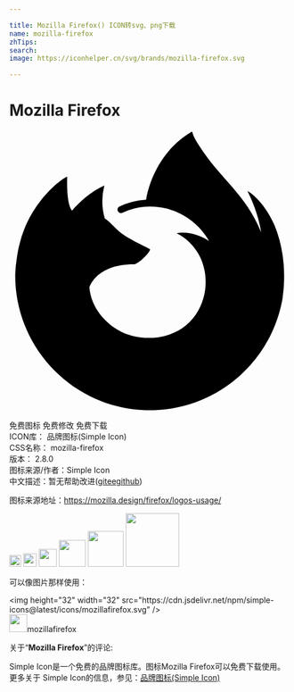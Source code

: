 ```yaml
---

title: Mozilla Firefox() ICON转svg、png下载
name: mozilla-firefox
zhTips: 
search: 
image: https://iconhelper.cn/svg/brands/mozilla-firefox.svg

---
```


# Mozilla Firefox  <small style="font-size: 60%;font-weight: 100"></small>

<div id="svg" class="svg-wrap">
<svg role="img" viewBox="0 0 24 24" xmlns="http://www.w3.org/2000/svg"><title>Mozilla Firefox icon</title><path d="M8.855 7.333c.008 0 .004 0 0 0zM6.082 5.947c.007 0 .004 0 0 0zm16.59 2.14c-.5-1.203-1.514-2.503-2.31-2.914.648 1.27 1.023 2.544 1.166 3.495l.002.02c-1.302-3.246-3.51-4.555-5.314-7.404-.09-.145-.182-.289-.27-.441a3.51 3.51 0 01-.128-.238 2.097 2.097 0 01-.171-.456.03.03 0 00-.027-.03.038.038 0 00-.021 0l-.006.002a.037.037 0 00-.009.005.038.038 0 01.005-.007c-2.56 1.5-3.622 4.126-3.894 5.797a6.136 6.136 0 00-2.282.582.294.294 0 00-.146.366.29.29 0 00.392.169 5.567 5.567 0 011.988-.519l.067-.005A5.636 5.636 0 0112 6.5a5.79 5.79 0 011.652.229l.094.03a5.757 5.757 0 01.265.088 5.839 5.839 0 01.191.075c.052.02.103.041.154.063a5.676 5.676 0 01.235.111l.106.054a5.776 5.776 0 01.224.123 5.165 5.165 0 01.141.086 5.895 5.895 0 012.014 2.083c-.615-.432-1.716-.859-2.776-.674 4.142 2.07 3.03 9.201-2.71 8.932a5.113 5.113 0 01-1.498-.29 6.347 6.347 0 01-.339-.137 4.37 4.37 0 01-.194-.093c-1.406-.727-2.567-2.1-2.712-3.768 0 0 .531-1.981 3.806-1.981.354 0 1.366-.988 1.385-1.274-.005-.094-2.009-.891-2.79-1.66-.418-.412-.616-.61-.791-.76a3.436 3.436 0 00-.299-.225 5.335 5.335 0 01-.032-2.814c-1.183.539-2.103 1.39-2.772 2.142h-.006c-.456-.578-.424-2.486-.398-2.884-.006-.025-.34.174-.385.204a8.395 8.395 0 00-1.125.964 10.086 10.086 0 00-1.075 1.29v0A9.72 9.72 0 00.819 9.9c-.003.013-.11.482-.188 1.062a12.736 12.736 0 00-.037.27 7.724 7.724 0 00-.068.66l-.002.034a28.326 28.326 0 00-.023.383l-.001.06c0 6.358 5.156 11.513 11.516 11.513 5.695 0 10.424-4.135 11.35-9.566.02-.147.035-.295.052-.444.23-1.974-.025-4.05-.746-5.786zm-7.862 3.455z"/></svg>
</div>
<detail full-name='mozilla-firefox'></detail>

<div class="detail-page">
<p>
<span><span class="badge-success badge">免费图标</span> <span class="badge-success badge">免费修改</span>  <span class="badge-success badge">免费下载</span> </span>
<br/>
<span>
ICON库：
<span class="badge-secondary badge">品牌图标(Simple Icon)</span> 
</span>
<br/>
<span>
CSS名称：
<span class="badge-secondary badge">mozilla-firefox</span> 
</span>

<br/>
<span>
版本：
<span class="badge-secondary badge">2.8.0</span> 
</span>
<br/>
<span>图标来源/作者：<span class="badge-light badge">Simple Icon</span></span> 
<br/>
<span class="zh-detail">中文描述：暂无<span class="help-link"><span>帮助改进</span>(<a href="https://gitee.com/liuwave/icon-helper/edit/master/json/brands/mozilla-firefox.json" target="_blank" rel="noopener noreferrer">gitee</a><a href="https://github.com/liuwave/icon-helper/edit/master/json/brands/mozilla-firefox.json" target="_blank" rel="noopener noreferrer">github</a></span>)</span><br/>
</p>
</div><div class="description description alert alert-light"><p>图标来源地址：<a href="https://mozilla.design/firefox/logos-usage/" target="_blank" rel="noopener noreferrer">https://mozilla.design/firefox/logos-usage/</a></p></div>
<div class="alert alert-dark">
<img height="21" width="21" src="https://cdn.jsdelivr.net/npm/simple-icons@latest/icons/mozillafirefox.svg" />
<img height="24" width="24" src="https://cdn.jsdelivr.net/npm/simple-icons@latest/icons/mozillafirefox.svg" />
<img height="32" width="32" src="https://cdn.jsdelivr.net/npm/simple-icons@latest/icons/mozillafirefox.svg" />
<img height="48" width="48" src="https://cdn.jsdelivr.net/npm/simple-icons@latest/icons/mozillafirefox.svg" />
<img height="64" width="64" src="https://cdn.jsdelivr.net/npm/simple-icons@latest/icons/mozillafirefox.svg" />
<img height="96" width="96" src="https://cdn.jsdelivr.net/npm/simple-icons@latest/icons/mozillafirefox.svg" />

</div>
<div>
  <p>可以像图片那样使用：    
  </p>
  <div class="alert alert-primary" style="font-size: 14px">
    &lt;img height="32" width="32" src="https://cdn.jsdelivr.net/npm/simple-icons@latest/icons/mozillafirefox.svg" /&gt;
    <copy-btn content='<img height="32" width="32" src="https://cdn.jsdelivr.net/npm/simple-icons@latest/icons/mozillafirefox.svg" />'></copy-btn>
  </div>
  <div class="alert alert-secondary">
    <img height="32" width="32" src="https://cdn.jsdelivr.net/npm/simple-icons@latest/icons/mozillafirefox.svg" />mozillafirefox
    <copy-btn content="mozillafirefox" btn-title="复制图标名称"></copy-btn>
  </div>
</div>
<div class="icon-detail__container">
<p>关于“<b>Mozilla Firefox</b>”的评论:</p>
</div>
<Vssue title="关于“Mozilla Firefox”的评论" />
<div><p>Simple Icon是一个免费的品牌图标库。图标Mozilla Firefox可以免费下载使用。更多关于  Simple Icon的信息，参见：<a target="_blank" href="https://iconhelper.cn/brands.html">品牌图标(Simple Icon)</a>
</p></div>

